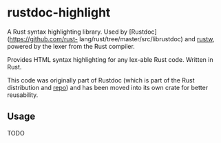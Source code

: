 # rustdoc-highlight

A Rust syntax highlighting library. Used by [Rustdoc](https://github.com/rust-
lang/rust/tree/master/src/librustdoc) and [rustw](https://github.com/nrc/rustw),
powered by the lexer from the Rust compiler.

Provides HTML syntax highlighting for any lex-able Rust code. Written in Rust.

This code was originally part of Rustdoc (which is part of the Rust distribution
and [repo](https://github.com/rust-lang/rust)) and has been moved into its own
crate for better reusability.

## Usage

TODO
